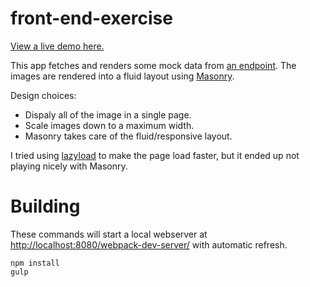 # front-end-exercise
[View a live demo here.](http://afader.github.io/front-end-exercise/)

This app fetches and renders some mock data from [an endpoint](/app/js/config.js). The images are rendered into a fluid
layout using [Masonry](http://masonry.desandro.com/).

Design choices:
* Dispaly all of the image in a single page.
* Scale images down to a maximum width.
* Masonry takes care of the fluid/responsive layout.

I tried using [lazyload](http://www.appelsiini.net/projects/lazyload) to make the page load faster, but it ended up
not playing nicely with Masonry.

# Building
These commands will start a local webserver at [http://localhost:8080/webpack-dev-server/](http://localhost:8080/webpack-dev-server/) with automatic refresh.

    npm install
    gulp

